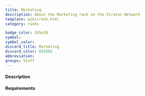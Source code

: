 ```yaml
---
title: Marketing
description: About the Marketing rank on the Stratus Network
template: wiki/rank.html
category: ranks

badge_color: 1b5e20
symbol: 
symbol_color: 
discord_title: Marketing
discord_color: 025502
abbreviation: 
groups: Staff
---
```


#### Description




#### Requirements